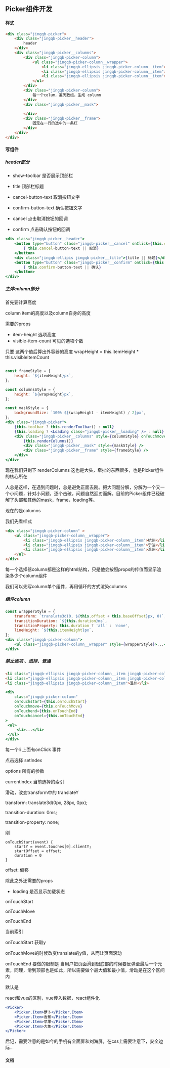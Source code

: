 ## Picker组件开发

#### 样式

```html
<div class="jingqb-picker">
    <div class="jingqb-picker__header">
        header
    </div>
    <div class="jingqb-picker__columns">
        <div class="jingqb-picker-column">
            <ul class="jingqb-picker-column__wrapper">
                <li class="jingqb-ellipsis jingqb-picker-column__item">杭州</li>
                <li class="jingqb-ellipsis jingqb-picker-column__item">宁波</li>
                <li class="jingqb-ellipsis jingqb-picker-column__item">温州</li>
            </ul>
        </div>
        <div class="jingqb-picker-column">
            每一个colum，遍历数组，生成 column
        </div>
        <div class="jingqb-picker__mask">
            
        </div>
        <div class="jingqb-picker__frame">
            固定在一行的选中的一条杠
        </div>
    </div>
</div>
```

#### 写组件

##### header部分

- show-toolbar 是否展示顶部栏

- title 顶部栏标题

- cancel-button-text  取消按钮文字

- confirm-button-text 确认按钮文字
- cancel 点击取消按钮的回调
- confirm 点击确认按钮的回调

```jsx
<div class="jingqb-picker__header">
    <button type="button" class="jingqb-picker__cancel" onClick={this.cancel}> 
        { this.cancel-button-text || 取消}
    </button>
    <div class="jingqb-ellipis jingqb-picker__title">{title || 标题}</div>
    <button type="button" class="jingqb-picker__confirm" onClick={this.confirm}>
        { this.confirm-button-text || 确认}
    </button>
</div>
```

##### 主体column部分

首先要计算高度

column item的高度以及column自身的高度

需要的props

- item-height  选项高度
- visible-item-count 可见的选项个数

只要 这两个值后算出外容器的高度 wrapHeight = this.itemHeight *  this.visibleItemCount



```jsx

const frameStyle = {
    height: `${itemHeight}px`,
};

const columnsStyle = {
    height: `${wrapHeight}px`,
};

const maskStyle = {
    backgroundSize: `100% ${(wrapHeight - itemHeight) / 2}px`,
};
<div class="jingqb-picker">
	{this.toolbar ? this.renderToolbar() : null}
    {this.loading ? <Loading class="jingqb-picker__loading" /> : null}
    <div class="jingqb-picker__columns" style={columnStyle} onTouchmove={preventDefault}>
    	{this.renderColumns()}
        <div class="jingqb-picker__mask" style={maskStyle} />
        <div class="jingqb-picker__frame" style={frameStyle} />
    </div>
</div>
```

现在我们只剩下 renderColumns 这也是大头，牵扯的东西很多，也是Picker组件的核心所在

人总是这样，在遇到问题时，总是避免正面去刚。把大问题分解，分解为一个又一个小问题，针对小问题，逐个击破，问题自然迎刃而解。目前的Picker组件已经破解了头部和其他的mask，frame，loading等。

现在的是columns

我们先看样式

```html
<div class="jingqb-picker-column" >
    <ul class="jingqb-picker-column__wrapper">
        <li class="jingqb-ellipsis jingqb-picker-column__item">杭州</li>
        <li class="jingqb-ellipsis jingqb-picker-column__item">宁波</li>
        <li class="jingqb-ellipsis jingqb-picker-column__item">温州</li>
    </ul>
</div>
```

每一个选择器column都是这样的html结构，只是他会按照props的传值而显示渲染多少个column组件

我们可以先写column单个组件，再用循环的方式渲染columns

##### 组件column

```jsx
const wrapperStyle = {
    transform: `translate3d(0, ${this.offset + this.baseOffset}px, 0)`,
    transitionDuration: `${this.duration}ms`,
    transitionProperty: this.duration ? 'all' : 'none',
    lineHeight: `${this.itemHeight}px`,
};
<div class="jingqb-picker-column">
	<ul class="jingqb-picker-column__wrapper" style={wrapperStyle}>...</ul>
</div>
```



##### 禁止选项 、选择、普通

```html
<li class="jingqb-ellipsis jingqb-picker-column__item jingqb-picker-column__item--disabled">杭州</li>
<li class="jingqb-ellipsis jingqb-picker-column__item jingqb-picker-column__item--selected">宁波</li>
<li class="jingqb-ellipsis jingqb-picker-column__item">温州</li>
```





```jsx
<div
    class="jingqb-picker-column" 
    onTouchstart={this.onTouchStart}
    onTouchmove={this.onTouchMove}
    onTouchend={this.onTouchEnd}
    onTouchcancel={this.onTouchEnd}
>
 <ul>
     <li>...</li>
 </ul>   
</div>
```



每一个li 上面有onClick 事件

点击选择 setIndex 



options 所有的参数

currentIndex	当前选择的索引



滑动，改变transform中的 translateY

 transform: translate3d(0px, 28px, 0px);

transition-duration: 0ms;

transition-property: none;



刚

```
onTouchStart(event) {
	startY = event.touches[0].clientY;
	startOffset = offset;
	duration = 0
}
```





offset: 偏移







除此之外还需要的props

- loading 是否显示加载状态





onTouchStart

onTouchMove

onTouchEnd

当前索引



onTouchStart 获取y

onTouchMove的时候改变translate的y值，从而让页面滚动

onTouchEnd 要做的限制是 当用户把页面滑到很底部的时候要反弹至最后一个元素，同理，滑到顶部也是如此，所以需要做个最大值和最小值，滑动是在这个区间内



默认是







react和vue的区别，vue传入数据，react组件化

```jsx
<Picker>
	<Picker.Item>萝卜</Picker.Item>
    <Picker.Item>香蕉</Picker.Item>
    <Picker.Item>苹果</Picker.Item>
    <Picker.Item>大象</Picker.Item>
</Picker>
```







后记，需要注意的是如今的手机有全面屏和刘海屏，在css上需要注意下，安全边际...





#### 文档